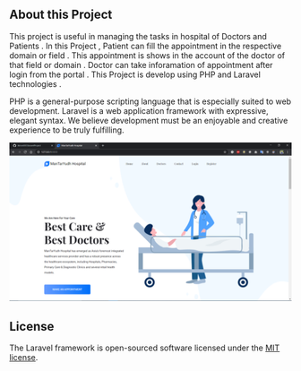 ## About this Project 

This project is useful in managing the tasks in hospital of Doctors and Patients . In this Project , Patient can fill the appointment in the respective domain or field . This appointment is shows in the account of the doctor of that field or domain . Doctor can take inforamation of appointment after login from the portal .
This Project is develop using PHP and Laravel technologies . 

PHP is a general-purpose scripting language that is especially suited to web development.
Laravel is a web application framework with expressive, elegant syntax. We believe development must be an enjoyable and creative experience to be truly fulfilling.

![title](pictures/intro.png)

## License

The Laravel framework is open-sourced software licensed under the [MIT license](https://opensource.org/licenses/MIT).
